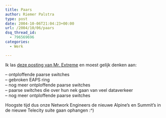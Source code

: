 ```yaml
---
title: Paars
author: Riemer Palstra
type: post
date: 2004-10-06T21:04:23+00:00
url: /2004/10/06/paars
dsq_thread_id:
  - 796569696
categories:
  - Werk

---
```

Ik las [deze posting van Mr. Extreme][1] en moest gelijk denken aan:

&#8211; ontploffende paarse switches  
&#8211; gebroken EAPS ring  
&#8211; nog meer ontploffende paarse switches  
&#8211; paarse switches die over hun nek gaan van veel dataverkeer  
&#8211; nog meer ontploffende paarse switches

Hoogste tijd dus onze Network Engineers de nieuwe Alpine&#8217;s en Summit&#8217;s in de nieuwe Telecity suite gaan ophangen :^)

 [1]: http://www.bais.name/archives/2004/10/mr_extreme.html